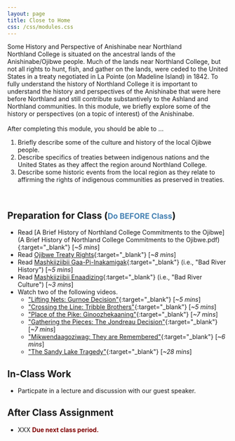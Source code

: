 ```yaml
---
layout: page
title: Close to Home
css: /css/modules.css
---
```


<div class="panel-group">
  <div class="panel panel-primary">
    <div class="panel-heading">Some History and Perspective of Anishinabe near Northland</div>
    <div class="panel-body">Northland College is situated on the ancestral lands of the Anishinabe/Ojibwe people. Much of the lands near Northland College, but not all rights to hunt, fish, and gather on the lands, were ceded to the United States in a treaty negotiated in La Pointe (on Madeline Island) in 1842. To fully understand the history of Northland College it is important to understand the history and perspectives of the Anishinabe that were here before Northland and still contribute substantively to the Ashland and Northland communities. In this module, we briefly explore some of the history or perspectives (on a topic of interest) of the Anishinabe.
<br><br>
After completing this module, you should be able to ...
<ol>
  <li>Briefly describe some of the culture and history of the local Ojibwe people.</li>
  <li>Describe specifics of treaties between indigenous nations and the United States as they affect the region around Northland College.</li>
  <li>Describe some historic events from the local region as they relate to affirming the rights of indigenous communities as preserved in treaties.</li>
</ol>
    </div>
  </div>
</div>

&nbsp;

## Preparation for Class (<span style="font-size:smaller; color:SteelBlue;">Do BEFORE Class</span>)

* Read [A Brief History of Northland College Commitments to the Ojibwe](A Brief History of Northland College Commitments to the Ojibwe.pdf){:target="_blank"} [*~5 mins*]
* Read [Ojibwe Treaty Rights](https://www.mpm.edu/educators/wirp/nations/ojibwe/treaty-rights){:target="_blank"} [*~8 mins*]
* Read [Mashkiiziibii Gaa-Pi-Inakamigak](http://www.badriver-nsn.gov/history/){:target="_blank"} (i.e., "Bad River History") [*~5 mins*]
* Read [Mashkiiziibii Enaadizing](http://www.badriver-nsn.gov/culture/){:target="_blank"} (i.e., "Bad River Culture") [*~3 mins*]
* Watch two of the following videos.
    * ["Lifting Nets: Gurnoe Decision"](https://youtu.be/ZmcdaUtLU1E){:target="_blank"} [*~5 mins*]
    * ["Crossing the Line: Tribble Brothers"](https://youtu.be/KSpEGhWR44Q){:target="_blank"} [*~5 mins*]
    * ["Place of the Pike: Ginoozhekaaning"](https://youtu.be/VBIzPnETBkQ){:target="_blank"} [*~7 mins*]
    * ["Gathering the Pieces: The Jondreau Decision"](https://youtu.be/q5TmLyWyFM0){:target="_blank"} [*~7 mins*]
    * ["Mikwendaagoziwag: They are Remembered"](https://youtu.be/JLig6Pv1b7Y){:target="_blank"} [*~6 mins*]
    * ["The Sandy Lake Tragedy"](https://youtu.be/u6VaiLfy3CE){:target="_blank"} [*~28 mins*]

## In-Class Work

* Particpate in a lecture and discussion with our guest speaker.

## After Class Assignment

* XXX <span style="color:Maroon; font-weight:bold;">Due next class period.</span>
